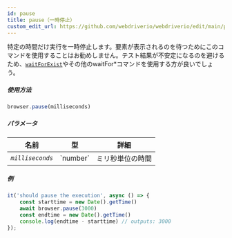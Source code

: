 ```yaml
---
id: pause
title: pause（一時停止）
custom_edit_url: https://github.com/webdriverio/webdriverio/edit/main/packages/webdriverio/src/commands/browser/pause.ts
---
```


特定の時間だけ実行を一時停止します。要素が表示されるのを待つためにこのコマンドを使用することはお勧めしません。テスト結果が不安定になるのを避けるため、[`waitForExist`](/docs/api/element/waitForExist)やその他のwaitFor*コマンドを使用する方が良いでしょう。

##### 使用方法

```js
browser.pause(milliseconds)
```

##### パラメータ

<table>
  <thead>
    <tr>
      <th>名前</th><th>型</th><th>詳細</th>
    </tr>
  </thead>
  <tbody>
    <tr>
      <td><code><var>milliseconds</var></code></td>
      <td>`number`</td>
      <td>ミリ秒単位の時間</td>
    </tr>
  </tbody>
</table>

##### 例

```js title="pause.js"
it('should pause the execution', async () => {
    const starttime = new Date().getTime()
    await browser.pause(3000)
    const endtime = new Date().getTime()
    console.log(endtime - starttime) // outputs: 3000
});
```